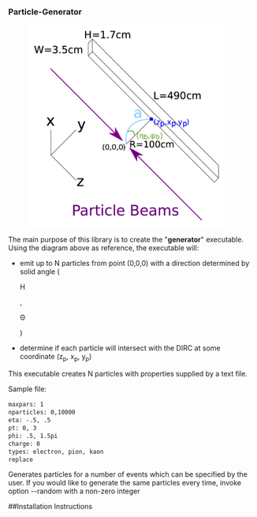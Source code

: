 ### Particle-Generator

<figure>
	<img src="https://github.com/wcarvalho/dirc-detector/blob/master/img/beams.jpg?raw=true" alt="beams" style="width: 400px;"/>
  <figcaption> </figcaption>
</figure>

The main purpose of this library is to create the "**generator**" executable. Using the diagram above as reference, the executable will:
- emit up to N particles from point (0,0,0) with a direction determined by solid angle (<p>&#919;<p>, <p>&#920;<p>)
- determine if each particle will intersect with the DIRC at some coordinate (z<sub>p</sub>, x<sub>p</sub>, y<sub>p</sub>)


This executable creates N particles with properties supplied by a text file.

Sample file:
```
maxpars: 1
nparticles: 0,10000
eta: -.5, .5
pt: 0, 3
phi: .5, 1.5pi
charge: 0
types: electron, pion, kaon
replace
```




Generates particles for a number of events which can be specified by the user.
If you would like to generate the same particles every time, invoke option --random with a non-zero integer

##Installation Instructions